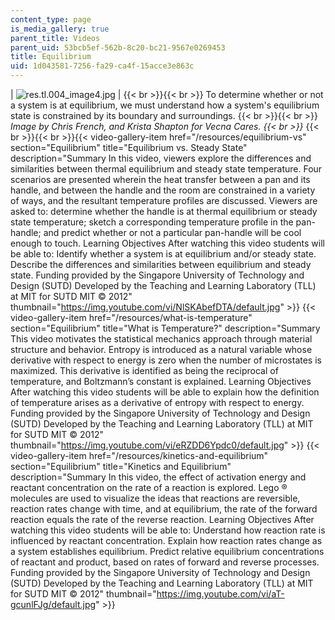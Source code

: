 ```yaml
---
content_type: page
is_media_gallery: true
parent_title: Videos
parent_uid: 53bcb5ef-562b-8c20-bc21-9567e0269453
title: Equilibrium
uid: 1d043581-7256-fa29-ca4f-15acce3e863c
---
```


| ![res.tl.004_image4.jpg](BASEURL_PLACEHOLDER/resources/res-tl-004_image4) |  {{< br >}}{{< br >}} To determine whether or not a system is at equilibrium, we must understand how a system's equilibrium state is constrained by its boundary and surroundings. {{< br >}}{{< br >}} _Image by Chris French, and Krista Shapton for Vecna Cares.  {{< br >}}_ {{< br >}}{{< br >}}{{< video-gallery-item href="/resources/equilibrium-vs" section="Equilibrium" title="Equilibrium vs. Steady State" description="Summary In this video, viewers explore the differences and similarities between thermal equilibrium and steady state temperature. Four scenarios are presented wherein the heat transfer between a pan and its handle, and between the handle and the room are constrained in a variety of ways, and the resultant temperature profiles are discussed. Viewers are asked to: determine whether the handle is at thermal equilibrium or steady state temperature; sketch a corresponding temperature profile in the pan-handle; and predict whether or not a particular pan-handle will be cool enough to touch. Learning Objectives After watching this video students will be able to: Identify whether a system is at equilibrium and/or steady state. Describe the differences and similarities between equilibrium and steady state. Funding provided by the Singapore University of Technology and Design (SUTD) Developed by the Teaching and Learning Laboratory (TLL) at MIT for SUTD MIT © 2012" thumbnail="https://img.youtube.com/vi/NlSKAbefDTA/default.jpg" >}} {{< video-gallery-item href="/resources/what-is-temperature" section="Equilibrium" title="What is Temperature?" description="Summary This video motivates the statistical mechanics approach through material structure and behavior. Entropy is introduced as a natural variable whose derivative with respect to energy is zero when the number of microstates is maximized. This derivative is identified as being the reciprocal of temperature, and Boltzmann’s constant is explained. Learning Objectives After watching this video students will be able to explain how the definition of temperature arises as a derivative of entropy with respect to energy. Funding provided by the Singapore University of Technology and Design (SUTD) Developed by the Teaching and Learning Laboratory (TLL) at MIT for SUTD MIT © 2012" thumbnail="https://img.youtube.com/vi/eRZDD6Ypdc0/default.jpg" >}} {{< video-gallery-item href="/resources/kinetics-and-equilibrium" section="Equilibrium" title="Kinetics and Equilibrium" description="Summary In this video, the effect of activation energy and reactant concentration on the rate of a reaction is explored. Lego ® molecules are used to visualize the ideas that reactions are reversible, reaction rates change with time, and at equilibrium, the rate of the forward reaction equals the rate of the reverse reaction. Learning Objectives After watching this video students will be able to: Understand how reaction rate is influenced by reactant concentration. Explain how reaction rates change as a system establishes equilibrium. Predict relative equilibrium concentrations of reactant and product, based on rates of forward and reverse processes. Funding provided by the Singapore University of Technology and Design (SUTD) Developed by the Teaching and Learning Laboratory (TLL) at MIT for SUTD MIT © 2012" thumbnail="https://img.youtube.com/vi/aT-gcunlFJg/default.jpg" >}}
